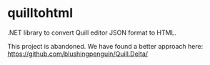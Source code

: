 # quilltohtml
.NET library to convert Quill editor JSON format to HTML.

This project is abandoned. We have found a better approach here:
https://github.com/blushingpenguin/Quill.Delta/
